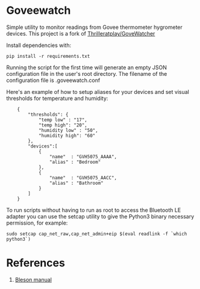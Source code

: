 # Goveewatch

Simple utility to monitor readings from Govee thermometer
hygrometer devices. This project is a fork of 
[Thrilleratplay/GoveWatcher](https://github.com/Thrilleratplay/GoveeWatcher)


Install dependencies with:

    pip install -r requirements.txt

Running the script for the first time will generate an empty
JSON configuration file in the user's root directory. The
filename of the configuration file is .goveewatch.conf

Here's an example of how to setup aliases for your devices
and set visual thresholds for temperature and humidity:

        {
            "thresholds": { 
                "temp low" : "17",
                "temp high": "20",
                "humidity low" : "50",
                "humidity high": "60"
            },
            "devices":[
                {
                    "name"  : "GVH5075_AAAA",
                    "alias" : "Bedroom"
                },
                {
                    "name"  : "GVH5075_AACC",
                    "alias" : "Bathroom"
                }
            ]
        }


To run scripts without having to run as root to access the Bluetooth
LE adapter you can use the setcap utility to give the Python3 binary
necessary permission, for example:

    sudo setcap cap_net_raw,cap_net_admin+eip $(eval readlink -f `which python3`)
    

# References
1. [Bleson manual](https://bleson.readthedocs.io/en/latest/installing.html)

